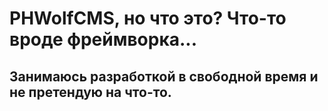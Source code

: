 <h1>PHWolfCMS, но что это? Что-то вроде фреймворка...</h1>
<h2>Занимаюсь разработкой в свободной время и не претендую на что-то.</h2>